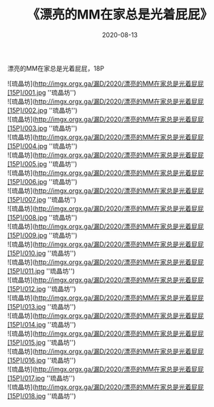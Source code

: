 ﻿---
layout: post
title:  《漂亮的MM在家总是光着屁屁》
date:   2020-08-13
img: imgx.orgx.ga/漏D/2020/漂亮的MM在家总是光着屁屁[15P]/000.jpg
categories: [美女, 性感, 泳衣]
---

漂亮的MM在家总是光着屁屁，18P

![琉晶坊](http://imgx.orgx.ga/漏D/2020/漂亮的MM在家总是光着屁屁[15P]/001.jpg ''琉晶坊'') <br>
![琉晶坊](http://imgx.orgx.ga/漏D/2020/漂亮的MM在家总是光着屁屁[15P]/002.jpg ''琉晶坊'') <br>
![琉晶坊](http://imgx.orgx.ga/漏D/2020/漂亮的MM在家总是光着屁屁[15P]/003.jpg ''琉晶坊'') <br>
![琉晶坊](http://imgx.orgx.ga/漏D/2020/漂亮的MM在家总是光着屁屁[15P]/004.jpg ''琉晶坊'') <br>
![琉晶坊](http://imgx.orgx.ga/漏D/2020/漂亮的MM在家总是光着屁屁[15P]/005.jpg ''琉晶坊'') <br>
![琉晶坊](http://imgx.orgx.ga/漏D/2020/漂亮的MM在家总是光着屁屁[15P]/006.jpg ''琉晶坊'') <br>
![琉晶坊](http://imgx.orgx.ga/漏D/2020/漂亮的MM在家总是光着屁屁[15P]/007.jpg ''琉晶坊'') <br>
![琉晶坊](http://imgx.orgx.ga/漏D/2020/漂亮的MM在家总是光着屁屁[15P]/008.jpg ''琉晶坊'') <br>
![琉晶坊](http://imgx.orgx.ga/漏D/2020/漂亮的MM在家总是光着屁屁[15P]/009.jpg ''琉晶坊'') <br>
![琉晶坊](http://imgx.orgx.ga/漏D/2020/漂亮的MM在家总是光着屁屁[15P]/010.jpg ''琉晶坊'') <br>
![琉晶坊](http://imgx.orgx.ga/漏D/2020/漂亮的MM在家总是光着屁屁[15P]/011.jpg ''琉晶坊'') <br>
![琉晶坊](http://imgx.orgx.ga/漏D/2020/漂亮的MM在家总是光着屁屁[15P]/012.jpg ''琉晶坊'') <br>
![琉晶坊](http://imgx.orgx.ga/漏D/2020/漂亮的MM在家总是光着屁屁[15P]/013.jpg ''琉晶坊'') <br>
![琉晶坊](http://imgx.orgx.ga/漏D/2020/漂亮的MM在家总是光着屁屁[15P]/014.jpg ''琉晶坊'') <br>
![琉晶坊](http://imgx.orgx.ga/漏D/2020/漂亮的MM在家总是光着屁屁[15P]/015.jpg ''琉晶坊'') <br>
![琉晶坊](http://imgx.orgx.ga/漏D/2020/漂亮的MM在家总是光着屁屁[15P]/016.jpg ''琉晶坊'') <br>
![琉晶坊](http://imgx.orgx.ga/漏D/2020/漂亮的MM在家总是光着屁屁[15P]/017.jpg ''琉晶坊'') <br>
![琉晶坊](http://imgx.orgx.ga/漏D/2020/漂亮的MM在家总是光着屁屁[15P]/018.jpg ''琉晶坊'') <br>
